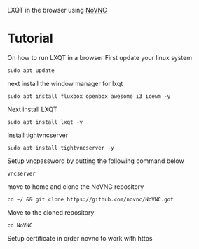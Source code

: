 LXQT in the browser using [NoVNC](https://github.com/novnc/NoVNC/)

# Tutorial
On how to run LXQT in a browser
First update your linux system
```
sudo apt update
```
next install the window manager for lxqt
```
sudo apt install fluxbox openbox awesome i3 icewm -y
```
Next install LXQT
```
sudo apt install lxqt -y
```
Install tightvncserver 
```
sudo apt install tightvncserver -y
```
Setup vncpassword by putting the following command below
```
vncserver
```
move to home and clone the NoVNC repository
```
cd ~/ && git clone https://github.com/novnc/NoVNC.got
```
Move to the cloned repository
```
cd NoVNC
```
Setup certificate in order novnc to work with https
```

